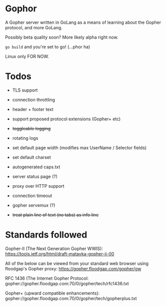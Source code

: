 # Gophor

A Gopher server written in GoLang as a means of learning about the Gopher
protocol, and more GoLang.

Possibly beta quality soon? More likely alpha right now.

`go build` and you're set to go! (...phor ha)

Linux only FOR NOW.

# Todos

- TLS support

- connection throttling

- header + footer text

- support proposed protocol extensions (Gopher+ etc)

- ~~toggleable logging~~

- rotating logs

- set default page width (modifies max UserName / Selector fields)

- set default charset

- autogenerated caps.txt

- server status page (?)

- proxy over HTTP support

- connection timeout

- gopher servemux (?)

- ~~treat plain line of text (no tabs) as info line~~

# Standards followed

Gopher-II (The Next Generation Gopher WWIS):
https://tools.ietf.org/html/draft-matavka-gopher-ii-00

All of the below can be viewed from your standard web browser using
floodgap's Gopher proxy:
https://gopher.floodgap.com/gopher/gw

RFC 1436 (The Internet Gopher Protocol:
gopher://gopher.floodgap.com:70/0/gopher/tech/rfc1436.txt

Gopher+ (upward compatible enhancements):
gopher://gopher.floodgap.com:70/0/gopher/tech/gopherplus.txt
